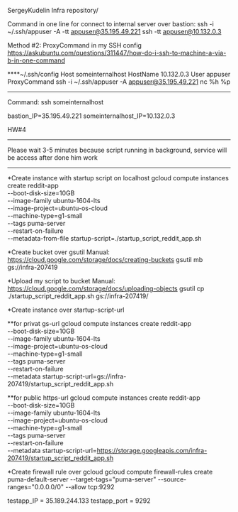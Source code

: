 SergeyKudelin Infra repository/

Command in one line for connect to internal server over bastion:
ssh -i ~/.ssh/appuser -A -tt appuser@35.195.49.221 ssh -tt appuser@10.132.0.3

Method #2:
ProxyCommand in my SSH config
https://askubuntu.com/questions/311447/how-do-i-ssh-to-machine-a-via-b-in-one-command

****~/.ssh/config
Host someinternalhost
HostName 10.132.0.3
User appuser
ProxyCommand ssh -i ~/.ssh/appuser -A appuser@35.195.49.221  nc %h %p
***
Command: ssh someinternalhost

bastion_IP=35.195.49.221
someinternalhost_IP=10.132.0.3

HW#4
******
Please wait 3-5 minutes because script running in background, service will be access after done him work 
******


*Create instance with startup script on localhost
gcloud compute instances create reddit-app\
  --boot-disk-size=10GB \
  --image-family ubuntu-1604-lts \
  --image-project=ubuntu-os-cloud \
  --machine-type=g1-small \
  --tags puma-server \
  --restart-on-failure \
  --metadata-from-file startup-script=./startup_script_reddit_app.sh

*Create bucket over gsutil
Manual: https://cloud.google.com/storage/docs/creating-buckets
gsutil mb gs://infra-207419

*Upload my script to bucket
Manual: https://cloud.google.com/storage/docs/uploading-objects
gsutil cp ./startup_script_reddit_app.sh gs://infra-207419/

*Create instance over startup-script-url

**for privat gs-url
gcloud compute instances create reddit-app\
  --boot-disk-size=10GB \
  --image-family ubuntu-1604-lts \
  --image-project=ubuntu-os-cloud \
  --machine-type=g1-small \
  --tags puma-server \
  --restart-on-failure \
  --metadata startup-script-url=gs://infra-207419/startup_script_reddit_app.sh

**for public https-url
gcloud compute instances create reddit-app\
  --boot-disk-size=10GB \
  --image-family ubuntu-1604-lts \
  --image-project=ubuntu-os-cloud \
  --machine-type=g1-small \
  --tags puma-server \
  --restart-on-failure \
  --metadata startup-script-url=https://storage.googleapis.com/infra-207419/startup_script_reddit_app.sh

*Create firewall rule over gcloud
gcloud compute firewall-rules create puma-default-server --target-tags="puma-server" --source-ranges="0.0.0.0/0" --allow tcp:9292

testapp_IP = 35.189.244.133
testapp_port = 9292

